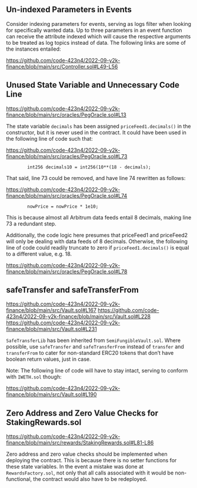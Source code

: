 ## Un-indexed Parameters in Events
Consider indexing parameters for events, serving as logs filter when looking for specifically wanted data. Up to three parameters in an event function can receive the attribute indexed which will cause the respective arguments to be treated as log topics instead of data. The following links are some of the instances entailed:

https://github.com/code-423n4/2022-09-y2k-finance/blob/main/src/Controller.sol#L49-L56

## Unused State Variable and Unnecessary Code Line
https://github.com/code-423n4/2022-09-y2k-finance/blob/main/src/oracles/PegOracle.sol#L13

The state variable `decimals` has been assigned `priceFeed1.decimals()` in the constructor, but it is never used in the contract. It could have been used in the following line of code such that:

https://github.com/code-423n4/2022-09-y2k-finance/blob/main/src/oracles/PegOracle.sol#L73

```
        int256 decimals10 = int256(10**(18 - decimals);
```
That said, line 73 could be removed, and have line 74 rewritten as follows: 
 
https://github.com/code-423n4/2022-09-y2k-finance/blob/main/src/oracles/PegOracle.sol#L74

```
        nowPrice = nowPrice * 1e10;
```
This is because almost all Arbitrum data feeds entail 8 decimals, making line 73 a redundant step. 

Additionally, the code logic here presumes that priceFeed1 and priceFeed2 will only be dealing with data feeds of 8 decimals. Otherwise, the following line of code could readily truncate to zero if `priceFeed1.decimals()` is equal to a different value, e.g. 18.

https://github.com/code-423n4/2022-09-y2k-finance/blob/main/src/oracles/PegOracle.sol#L78

## safeTransfer and safeTransferFrom
https://github.com/code-423n4/2022-09-y2k-finance/blob/main/src/Vault.sol#L167
https://github.com/code-423n4/2022-09-y2k-finance/blob/main/src/Vault.sol#L228
https://github.com/code-423n4/2022-09-y2k-finance/blob/main/src/Vault.sol#L231

`SafeTransferLib` has been inherited from `SemiFungibleVault.sol`. Where possible, use `safeTransfer` and `safeTransferFrom` instead of `transfer` and `transferFrom` to cater for non-standard ERC20 tokens that don’t have boolean return values, just in case.

Note: The following line of code will have to stay intact, serving to conform with `IWETH.sol` though:

https://github.com/code-423n4/2022-09-y2k-finance/blob/main/src/Vault.sol#L190

## Zero Address and Zero Value Checks for StakingRewards.sol

https://github.com/code-423n4/2022-09-y2k-finance/blob/main/src/rewards/StakingRewards.sol#L81-L86

Zero address and zero value checks should be implemented when deploying the contract. This is because there is no setter functions for these state variables. In the event a mistake was done at `RewardsFactory.sol`, not only that all calls associated with it would be non-functional, the contract would also have to be redeployed.